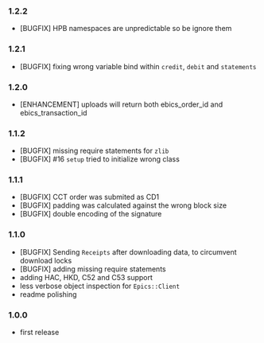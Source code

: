 ### 1.2.2

  * [BUGFIX] HPB namespaces are unpredictable so be ignore them

### 1.2.1

  * [BUGFIX] fixing wrong variable bind within `credit`, `debit` and `statements`

### 1.2.0

  * [ENHANCEMENT] uploads will return both ebics_order_id and ebics_transaction_id

### 1.1.2

  * [BUGFIX] missing require statements for `zlib`
  * [BUGFIX] #16 `setup` tried to initialize wrong class

### 1.1.1

  * [BUGFIX] CCT order was submited as CD1
  * [BUGFIX] padding was calculated against the wrong block size
  * [BUGFIX] double encoding of the signature

### 1.1.0

  * [BUGFIX] Sending `Receipts` after downloading data, to circumvent download locks
  * [BUGFIX] adding missing require statements
  * adding HAC, HKD, C52 and C53 support
  * less verbose object inspection for `Epics::Client`
  * readme polishing

### 1.0.0

  * first release
